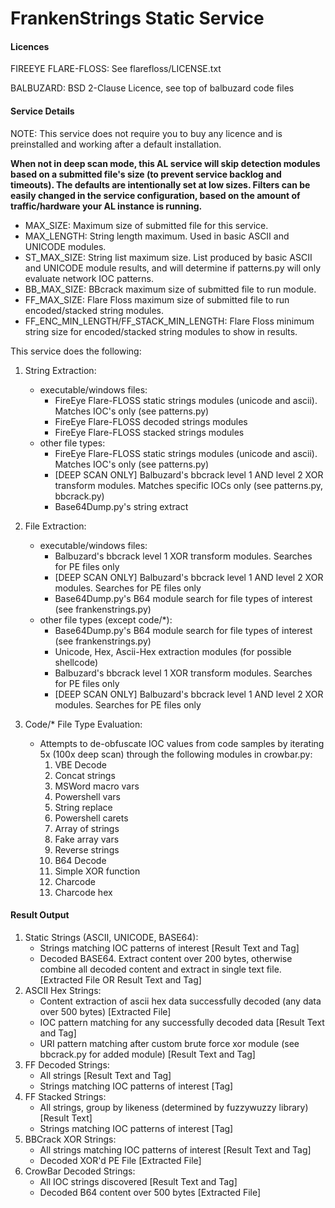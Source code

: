 # FrankenStrings Static Service

#### Licences

FIREEYE FLARE-FLOSS: See flarefloss/LICENSE.txt 

BALBUZARD: BSD 2-Clause Licence, see top of balbuzard code files

#### Service Details

NOTE: This service does not require you to buy any licence and is preinstalled and working after a default installation.

**When not in deep scan mode, this AL service will skip detection modules based on a submitted file's size 
(to prevent service backlog and timeouts). The defaults are
intentionally set at low sizes. Filters can be easily changed in the service configuration,
based on the amount of traffic/hardware your AL instance is running.**

- MAX_SIZE: Maximum size of submitted file for this service.
- MAX_LENGTH: String length maximum. Used in basic ASCII and UNICODE modules.
- ST_MAX_SIZE: String list maximum size. List produced by basic ASCII and
UNICODE module results, and will determine if patterns.py will only evaluate network IOC patterns.
- BB_MAX_SIZE: BBcrack maximum size of submitted file to run module.
- FF_MAX_SIZE: Flare Floss  maximum size of submitted file to run encoded/stacked string modules.
- FF_ENC_MIN_LENGTH/FF_STACK_MIN_LENGTH: Flare Floss minimum string size for encoded/stacked
string modules to show in results.

This service does the following:

1. String Extraction:
    * executable/windows files:
        - FireEye Flare-FLOSS static strings modules (unicode and ascii). Matches IOC's only (see patterns.py)
        - FireEye Flare-FLOSS decoded strings modules
        - FireEye Flare-FLOSS stacked strings modules
    * other file types:
        - FireEye Flare-FLOSS static strings modules (unicode and ascii). Matches IOC's only (see patterns.py)
        - [DEEP SCAN ONLY] Balbuzard's bbcrack level 1 AND level 2 XOR transform modules. Matches specific IOCs only
         (see patterns.py, bbcrack.py) 
        - Base64Dump.py's string extract
        
        
2. File Extraction:
    * executable/windows files:
        - Balbuzard's bbcrack level 1 XOR transform modules. Searches for PE files only
        - [DEEP SCAN ONLY] Balbuzard's bbcrack level 1 AND level 2 XOR modules. Searches for PE files only
        - Base64Dump.py's B64 module search for file types of interest (see frankenstrings.py)       
    * other file types (except code/*):
        - Base64Dump.py's B64 module search for file types of interest (see frankenstrings.py)
        - Unicode, Hex, Ascii-Hex extraction modules (for possible shellcode)
        - Balbuzard's bbcrack level 1 XOR transform modules. Searches for PE files only
        - [DEEP SCAN ONLY] Balbuzard's bbcrack level 1 AND level 2 XOR modules. Searches for PE files only

3. Code/* File Type Evaluation:
    * Attempts to de-obfuscate IOC values from code samples by iterating 5x (100x deep scan) through the following
     modules in crowbar.py:
        1. VBE Decode
        2. Concat strings
        3. MSWord macro vars
        4. Powershell vars
        5. String replace
        6. Powershell carets
        7. Array of strings
        8. Fake array vars
        9. Reverse strings
        10. B64 Decode
        11. Simple XOR function
        12. Charcode
        13. Charcode hex

#### Result Output
1. Static Strings (ASCII, UNICODE, BASE64):
    * Strings matching IOC patterns of interest [Result Text and Tag]
    * Decoded BASE64. Extract content over 200 bytes, otherwise combine all decoded content and extract in single text file.  [Extracted File OR Result Text and Tag]
2. ASCII Hex Strings:
    * Content extraction of ascii hex data successfully decoded (any data over 500 bytes)
    [Extracted File]
    * IOC pattern matching for any successfully decoded data [Result Text and Tag]
    * URI pattern matching after custom brute force xor module (see bbcrack.py for added module)
    [Result Text and Tag]
3. FF Decoded Strings:
    * All strings [Result Text and Tag]
    * Strings matching IOC patterns of interest [Tag]
4. FF Stacked Strings:
    * All strings, group by likeness (determined by fuzzywuzzy library) [Result Text]
    * Strings matching IOC patterns of interest [Tag]
5. BBCrack XOR Strings:
    * All strings matching IOC patterns of interest [Result Text and Tag]
    * Decoded XOR'd PE File [Extracted File]
6. CrowBar Decoded Strings:
    * All IOC strings discovered [Result Text and Tag]
    * Decoded B64 content over 500 bytes [Extracted File] 
